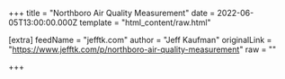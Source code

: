 
+++
title = "Northboro Air Quality Measurement"
date = 2022-06-05T13:00:00.000Z
template = "html_content/raw.html"

[extra]
feedName = "jefftk.com"
author = "Jeff Kaufman"
originalLink = "https://www.jefftk.com/p/northboro-air-quality-measurement"
raw = ""

+++

